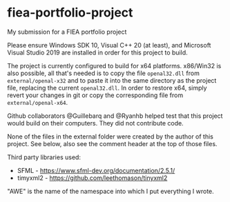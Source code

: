 # fiea-portfolio-project
My submission for a FIEA portfolio project

Please ensure Windows SDK 10, Visual C++ 20 (at least), and Microsoft Visual Studio 2019 are installed in order for this project to build.

The project is currently configured to build for x64 platforms.
x86/Win32 is also possible, all that's needed is to copy the file `openal32.dll` from `external/openal-x32` and to paste it into the same directory as the project file, replacing the current `openal32.dll`. In order to restore x64, simply revert your changes in git or copy the corresponding file from `external/openal-x64`.

Github collaborators @Guillebarq and @Ryanhb helped test that this project would build on their computers. They did not contribute code.

None of the files in the external folder were created by the author of this project. See below, also see the comment header at the top of those files.

Third party libraries used:
* SFML - https://www.sfml-dev.org/documentation/2.5.1/
* timyxml2 - https://github.com/leethomason/tinyxml2

"AWE" is the name of the namespace into which I put everything I wrote.

